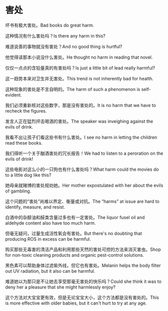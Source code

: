 # 害处

<p><span class="chinese">坏书有极大害处。</span><span class="english">Bad books do great harm.</span></p>

<p><span class="chinese">这种情况有什么害处吗？</span><span class="english">Is there any harm in this?</span></p>

<p><span class="chinese">难道说善的事物就没有害处？</span><span class="english">And no good thing is hurtful?</span></p>

<p><span class="chinese">他觉得读那本小说没什么害处。</span><span class="english">He thought no harm in reading that novel.</span></p>

<p><span class="chinese">仅仅一点点的含铅量真的有害处吗？</span><span class="english">Is just a little bit of lead really harmful?</span></p>

<p><span class="chinese">这一趋势本来对卫生并无害处。</span><span class="english">This trend is not inherently bad for health.</span></p>

<p><span class="chinese">这种现象的害处是不言自明的。</span><span class="english">The harm of such a phenomenon is self-evident.</span></p>

<p><span class="chinese">我们必须重新核对这些数字，那是没有害处的。</span><span class="english">It is no harm that we have to recheck the figures.</span></p>

<p><span class="chinese">发言人正在猛烈抨击喝酒的害处。</span><span class="english">The speaker was inveighing against the evils of drink.</span></p>

<p><span class="chinese">我看不出让孩子们看这些书有什么害处。</span><span class="english">I see no harm in letting the children read these books.</span></p>

<p><span class="chinese">我们得听一个关于酗酒害处的冗长报告！</span><span class="english">We had to listen to a peroration on the evils of drink!</span></p>

<p><span class="chinese">这些电影对这么小的一只狗也有什么害处吗？</span><span class="english">What harm could the movies do to a little dog like this?</span></p>

<p><span class="chinese">她母亲就赌博的害处规劝她。</span><span class="english">Her mother expostulated with her about the evils of gambling.</span></p>

<p><span class="chinese">这个问题的“害处”尚难以界定、衡量或对抗。</span><span class="english">The “harms” at issue are hard to identify, measure, and resist.</span></p>

<p><span class="chinese">白酒中的杂醇油和醛类含量过多也有一定害处。</span><span class="english">The liquor fusel oil and aldehyde content also have too much harm.</span></p>

<p><span class="chinese">但毫无疑问，过量生成活性氧会有害处。</span><span class="english">But there's no doubting that producing ROS in excess can be harmful.</span></p>

<p><span class="chinese">购买那些无毒害的清洁产品和利用那些天然的害处可控的方法来消灭害虫。</span><span class="english">Shop for non-toxic cleaning products and organic pest-control solutions.</span></p>

<p><span class="chinese">黑色素可以帮助身体过滤紫外线，但它也有害处。</span><span class="english">Melanin helps the body filter out UV radiation, but it also can be harmful.</span></p>

<p><span class="chinese">难道她以为那只是不让她去享受那毫无害处的快乐吗？</span><span class="english">Could she think it was to deny her a pleasure that she might harmlessly enjoy?</span></p>

<p><span class="chinese">这个方法对大宝宝更有效，但是无论宝宝大小，这个方法都是没有害处的。</span><span class="english">This is more effective with older babies, but it can't hurt to try at any age.</span></p>

